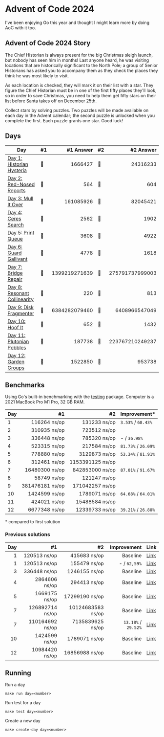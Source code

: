 # Advent of Code 2024

I've been enjoying Go this year and thought I might learn more by doing AoC with it too.

## Advent of Code 2024 Story

The Chief Historian is always present for the big Christmas sleigh launch, but nobody has seen him in months! Last anyone heard, he was visiting locations that are historically significant to the North Pole; a group of Senior Historians has asked you to accompany them as they check the places they think he was most likely to visit.

As each location is checked, they will mark it on their list with a star. They figure the Chief Historian must be in one of the first fifty places they'll look, so in order to save Christmas, you need to help them get fifty stars on their list before Santa takes off on December 25th.

Collect stars by solving puzzles. Two puzzles will be made available on each day in the Advent calendar; the second puzzle is unlocked when you complete the first. Each puzzle grants one star. Good luck!

## Days

| Day                                                                                                                  | #1  |     #1 Answer | #2  |       #2 Answer |
| -------------------------------------------------------------------------------------------------------------------- | --- | ------------: | --- | --------------: |
| [Day 1: Historian Hysteria](https://github.com/believer/advent-of-code/blob/master/go/2024/puzzles/day01/main.go)    | 🌟  |       1666427 | 🌟  |        24316233 |
| [Day 2: Red-Nosed Reports](https://github.com/believer/advent-of-code/blob/master/go/2024/puzzles/day02/main.go)     | 🌟  |           564 | 🌟  |             604 |
| [Day 3: Mull It Over](https://github.com/believer/advent-of-code/blob/master/go/2024/puzzles/day03/main.go)          | 🌟  |     161085926 | 🌟  |        82045421 |
| [Day 4: Ceres Search](https://github.com/believer/advent-of-code/blob/master/go/2024/puzzles/day04/main.go)          | 🌟  |          2562 | 🌟  |            1902 |
| [Day 5: Print Queue](https://github.com/believer/advent-of-code/blob/master/go/2024/puzzles/day05/main.go)           | 🌟  |          3608 | 🌟  |            4922 |
| [Day 6: Guard Gallivant](https://github.com/believer/advent-of-code/blob/master/go/2024/puzzles/day06/main.go)       | 🌟  |          4778 | 🌟  |            1618 |
| [Day 7: Bridge Repair](https://github.com/believer/advent-of-code/blob/master/go/2024/puzzles/day07/main.go)         | 🌟  | 1399219271639 | 🌟  | 275791737999003 |
| [Day 8: Resonant Collinearity](https://github.com/believer/advent-of-code/blob/master/go/2024/puzzles/day08/main.go) | 🌟  |           220 | 🌟  |             813 |
| [Day 9: Disk Fragmenter](https://github.com/believer/advent-of-code/blob/master/go/2024/puzzles/day09/main.go)       | 🌟  | 6384282079460 | 🌟  |   6408966547049 |
| [Day 10: Hoof It](https://github.com/believer/advent-of-code/blob/master/go/2024/puzzles/day10/main.go)              | 🌟  |           652 | 🌟  |            1432 |
| [Day 11: Plutonian Pebbles](https://github.com/believer/advent-of-code/blob/master/go/2024/puzzles/day11/main.go)    | 🌟  |        187738 | 🌟  | 223767210249237 |
| [Day 12: Garden Groups](https://github.com/believer/advent-of-code/blob/master/go/2024/puzzles/day12/main.go)        | 🌟  |       1522850 | 🌟  |          953738 |

## Benchmarks

Using Go's built-in benchmarking with the [testing](https://pkg.go.dev/testing#hdr-Benchmarks) package. Computer is a 2021 MacBook Pro M1 Pro, 32 GB RAM.

| Day |              #1 |               #2 | Improvement\*       |
| --- | --------------: | ---------------: | ------------------- |
| 1   |    116264 ns/op |     131233 ns/op | `3.53%` / `68.43%`  |
| 2   |    310935 ns/op |     723512 ns/op |                     |
| 3   |    336448 ns/op |     785320 ns/op | - / `36.98%`        |
| 4   |    523315 ns/op |     217584 ns/op | `81.73%` / `26.09%` |
| 5   |    778880 ns/op |    3129873 ns/op | `53.34%` / `81.91%` |
| 6   |    312461 ns/op | 1153391125 ns/op |                     |
| 7   |  16480300 ns/op |  842853000 ns/op | `87.01%` / `91.67%` |
| 8   |     58749 ns/op |     121247 ns/op |                     |
| 9   | 381476181 ns/op |  171042257 ns/op |                     |
| 10  |   1424599 ns/op |    1789071 ns/op | `64.68%` / `64.01%` |
| 11  |    424021 ns/op |   15488584 ns/op |                     |
| 12  |   6677348 ns/op |   12339733 ns/op | `39.21%` / `26.80%` |

\* compared to first solution

### Previous solutions

| Day |              #1 |                #2 |         Improvement | Link                                                                                                                           |
| --: | --------------: | ----------------: | ------------------: | ------------------------------------------------------------------------------------------------------------------------------ |
|   1 |    120513 ns/op |      415683 ns/op |            Baseline | [Link](https://github.com/believer/advent-of-code/blob/47447cc17fffe6994d4b54c4cb815e698b3f5605/go/2024/puzzles/day01/main.go) |
|   1 |    120513 ns/op |      155479 ns/op |        - / `62,59%` | [Link](https://github.com/believer/advent-of-code/blob/ea42592462771b74de87eae6bea9c0ca892a4499/go/2024/puzzles/day01/main.go) |
|   3 |    336448 ns/op |     1246155 ns/op |            Baseline | [Link](https://github.com/believer/advent-of-code/blob/461c2dd40039c27102aa1790c650decb79d4f549/go/2024/puzzles/day03/main.go) |
|   4 |   2864606 ns/op |      294413 ns/op |            Baseline | [Link](https://github.com/believer/advent-of-code/blob/99909bb30f82cda079471134452d886a0eb6266f/go/2024/puzzles/day04/main.go) |
|   5 |   1669175 ns/op |    17299190 ns/op |            Baseline | [Link](https://github.com/believer/advent-of-code/blob/1db858ae3d391319511787d8935c76eecdf6b22f/go/2024/puzzles/day05/main.go) |
|   7 | 126892714 ns/op | 10124683583 ns/op |            Baseline | [Link](https://github.com/believer/advent-of-code/blob/dd735747021ce43ca3a7427c529813139737271e/go/2024/puzzles/day07/main.go) |
|   7 | 110164692 ns/op |  7135839625 ns/op | `13.18%` / `29.52%` | [Link](https://github.com/believer/advent-of-code/blob/640d9604dfefa71f7bfef876750f378bd1a58a8b/go/2024/puzzles/day07/main.go) |
|  10 |   1424599 ns/op |     1789071 ns/op |            Baseline | [Link](https://github.com/believer/advent-of-code/blob/431059e6b64faba3bc67c293b57ae299d3525bb9/go/2024/puzzles/day10/main.go) |
|  12 |  10984420 ns/op |    16856988 ns/op |            Baseline | [Link](https://github.com/believer/advent-of-code/blob/7a220ed0e6deae74d0a293615e6348e6ce1a9a22/go/2024/puzzles/day12/main.go) |

## Running

Run a day

```
make run day=<number>
```

Run test for a day

```
make test day=<number>
```

Create a new day

```
make create-day day=<number>
```
